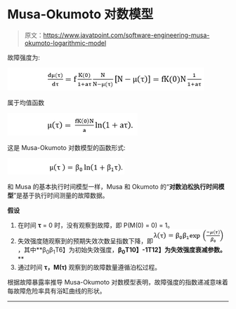 # Musa-Okumoto 对数模型

> 原文：<https://www.javatpoint.com/software-engineering-musa-okumoto-logarithmic-model>

故障强度为:

![Musa-Okumoto Logarithmic Model](img/a4ad37c77729d99915fb525d7316eb09.png)

属于均值函数

![Musa-Okumoto Logarithmic Model](img/ad1965be9d9fb5c282a803cd84ab2a4f.png)

这是 Musa-Okumoto 对数模型的函数形式:

![Musa-Okumoto Logarithmic Model](img/b2ffbc679dce339d138a3d605bb86978.png)

和 Musa 的基本执行时间模型一样，Musa 和 Okumoto 的“**对数泊松执行时间模型**”是基于执行时间测量的故障数据。

**假设**

1.  在时间 **τ** = 0 时，没有观察到故障，即 P(M(0) = 0) = 1。
2.  失效强度随观察到的预期失效次数呈指数下降，即![Musa-Okumoto Logarithmic Model](img/d701ddc6528ac6b68f6711d15e3cd0dd.png)，其中**β<sub>0</sub>β<sub>1</sub>T6】为初始失效强度，**β<sub>0</sub>T10】-1T12】为失效强度衰减参数。****
3.  通过时间 **τ，M(τ)** 观察到的故障数量遵循泊松过程。

根据故障暴露率推导 Musa-Okumoto 对数模型表明，故障强度的指数递减意味着每故障危险率具有浴缸曲线的形状。

* * *